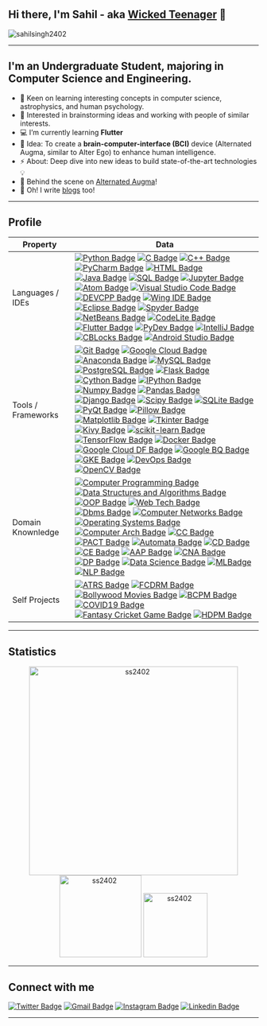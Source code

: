 ## Hi there, I'm Sahil - aka [Wicked Teenager](https://wickedteenager.blogspot.com/) 👋
<p align="left"> <img src="https://komarev.com/ghpvc/?username=sahilsingh2402&label=Profile%20views&color=f1d104&style=flat-square" alt="sahilsingh2402" /> </p> <p align="left"> 

---
## I'm an Undergraduate Student, majoring in Computer Science and Engineering. 

- 🌱  Keen on learning interesting concepts in computer science, astrophysics, and human psychology.
- 👯  Interested in brainstorming ideas and working with people of similar interests.
- 💻  I’m currently learning **Flutter**
- 🥅  Idea: To create a **brain-computer-interface (BCI)** device (Alternated Augma, similar to Alter Ego) to enhance human intelligence.
- ⚡  About: Deep dive into new ideas to build state-of-the-art technologies 💡
- 🔭  Behind the scene on [Alternated Augma](https://wickedteenager.blogspot.com/)!
- 💬  Oh! I write [blogs](https://wickedteenager.blogspot.com/) too!
---
## Profile
| Property                       | Data                                                                                                                                                                                                                                                                                                                                                                                                                                                                                                                                                                                                                                                                                                                                                                                                                                                                                                                                                                                                                                                                                                                                                                                                                                                                                                                                                                                                                                                                                                                                                                                                                                                                                                                                                                                                                                                                                                                                                                                                                                                                                                                                                                                                                                                                                                                                                                                                                                                                                                                                                                                                                                                                                                                                                                                                                                                                                                                                                                                                                                                                                                                                                                                                                                                                                                                                                                 |
| ------------------------------ | -------------------------------------------------------------------------------------------------------------------------------------------------------------------------------------------------------------------------------------------------------------------------------------------------------------------------------------------------------------------------------------------------------------------------------------------------------------------------------------------------------------------------------------------------------------------------------------------------------------------------------------------------------------------------------------------------------------------------------------------------------------------------------------------------------------------------------------------------------------------------------------------------------------------------------------------------------------------------------------------------------------------------------------------------------------------------------------------------------------------------------------------------------------------------------------------------------------------------------------------------------------------------------------------------------------------------------------------------------------------------------------------------------------------------------------------------------------------------------------------------------------------------------------------------------------------------------------------------------------------------------------------------------------------------------------------------------------------------------------------------------------------------------------------------------------------------------------------------------------------------------------------------------------------------------------------------------------------------------------------------------------------------------------------------------------------------------------------------------------------------------------------------------------------------------------------------------------------------------------------------------------------------------------------------------------------------------------------------------------------------------------------------------------------------------------------------------------------------------------------------------------------------------------------------------------------------------------------------------------------------------------------------------------------------------------------------------------------------------------------------------------------------------------------------------------------------------------------------------------------------------------------------------------------------------------------------------------------------------------------------------------------------------------------------------------------------------------------------------------------------------------------------------------------------------------------------------------------------------------------------------------------------------------------------------------------------------------------------------------------- |
| Languages / IDEs               | [![Python Badge](https://img.shields.io/badge/-Python-21618C?style=flat&logoColor=white)](https://www.python.org/) [![C Badge](https://img.shields.io/badge/-C-5DADE2?style=flat&logoColor=white)](https://www.cprogramming.com/) [![C++ Badge](https://img.shields.io/badge/-C++-3498DB?style=flat&logoColor=white)](https://www.cplusplus.com/) [![PyCharm Badge](https://img.shields.io/badge/-PyCharm-58D68D?style=flat&logoColor=white)](https://www.jetbrains.com/pycharm/) [![HTML Badge](https://img.shields.io/badge/-HTML-F39C12?style=flat&logoColor=white)](https://html.com/) [![Java Badge](https://img.shields.io/badge/-Java-D35400?style=flat&logoColor=white)](https://www.java.com/en/) [![SQL Badge](https://img.shields.io/badge/-SQL-FAB0X0?style=flat&logoColor=white)](https://www.w3schools.com/sql/) [![Jupyter Badge](https://img.shields.io/badge/-Jupyter-BFC9CA?style=flat&logoColor=white)](https://jupyter.org/) [![Atom Badge](https://img.shields.io/badge/-Atom-12718C?style=flat&logoColor=white)](https://atom.io/) [![Visual Studio Code Badge](https://img.shields.io/badge/-Visual%20Studio%20Code-2980B9?style=flat&logoColor=white)](https://code.visualstudio.com/) [![DEVCPP Badge](https://img.shields.io/badge/-Dev%20C++-5989B9?style=flat&logoColor=white)](https://www.bloodshed.net/) [![Wing IDE Badge](https://img.shields.io/badge/-Wing%20IDE-398339?style=flat&logoColor=white)](https://wingware.com/) [![Eclipse Badge](https://img.shields.io/badge/-Eclipse-8E44AD?style=flat&logoColor=white)](https://www.eclipse.org/) [![Spyder Badge](https://img.shields.io/badge/-Spyder-E74C3C?style=flat&logoColor=white)](https://www.spyder-ide.org/) [![NetBeans Badge](https://img.shields.io/badge/-NetBeans-943126?style=flat&logoColor=white)](https://netbeans.apache.org/) [![CodeLite Badge](https://img.shields.io/badge/-CodeLite-1984B9?style=flat&logoColor=white)](https://codelite.org/) [![Flutter Badge](https://img.shields.io/badge/-Flutter-201CAE?style=flat&logoColor=white)](https://flutter.dev/) [![PyDev Badge](https://img.shields.io/badge/-PyDev-85D0E9?style=flat&logoColor=white)](https://www.pydev.org/) [![IntelliJ Badge](https://img.shields.io/badge/-IntelliJ%20IDEA-4B3514?style=flat&logoColor=white)](https://www.jetbrains.com/idea/) [![CBLocks Badge](https://img.shields.io/badge/-Code%20Blocks-A7583A?style=flat&logoColor=white)](https://www.codeblocks.org/) [![Android Studio Badge](https://img.shields.io/badge/-Android%20Studio-ABEBC6?style=flat&logoColor=white)](https://developer.android.com/studio)                                                                                                                                                                                                                                                                                                                                                                                                                                                                                                                                                                                                                                                                                                                                                                                                                                                                                                                                                                                                                                                                                                                                                                                                                                                                                                                                                                                                                                                                                                                    |
| Tools / Frameworks             | [![Git Badge](https://img.shields.io/badge/-Git-E74C3C?style=flat&logoColor=white)](https://git-scm.com/) [![Google Cloud Badge](https://img.shields.io/badge/-Google%20Cloud%20Platform-F4D03F?style=flat&logoColor=white)](https://cloud.google.com/gcp) [![Anaconda Badge](https://img.shields.io/badge/-Anaconda-27AE60?style=flat&logoColor=white)](https://www.anaconda.com/) [![MySQL Badge](https://img.shields.io/badge/-MySQL-E59866?style=flat&logoColor=white)](https://www.mysql.com/) [![PostgreSQL Badge](https://img.shields.io/badge/-PostgreSQL-34495E?style=flat&logoColor=white)](https://www.postgresql.org/) [![Flask Badge](https://img.shields.io/badge/-Flask-17299A?style=flat&logoColor=white)](https://palletsprojects.com/p/flask/) [![Cython Badge](https://img.shields.io/badge/-Cython-215F3D?style=flat&logoColor=white)](https://cython.org/) [![IPython Badge](https://img.shields.io/badge/-IPython-1B4F72?style=flat&logoColor=white)](https://ipython.org/) [![Numpy Badge](https://img.shields.io/badge/-Numpy-85C1E9?style=flat&logoColor=white)](https://numpy.org/) [![Pandas Badge](https://img.shields.io/badge/-Pandas-154360?style=flat&logoColor=white)](https://pandas.pydata.org/) [![Django Badge](https://img.shields.io/badge/-Django-17202A?style=flat&logoColor=white)](https://www.djangoproject.com/) [![Scipy Badge](https://img.shields.io/badge/-Scipy-3498DB?style=flat&logoColor=white)](https://www.scipy.org/) [![SQLite Badge](https://img.shields.io/badge/-SQLite-D4E6F1?style=flat&logoColor=white)](https://www.sqlite.org/) [![PyQt Badge](https://img.shields.io/badge/-PyQt-2ECC71?style=flat&logoColor=white)](https://wiki.python.org/moin/PyQt) [![Pillow Badge](https://img.shields.io/badge/-Pillow-641E16?style=flat&logoColor=white)](https://pypi.org/project/Pillow/) [![Matplotlib Badge](https://img.shields.io/badge/-Matplotlib-ECF0F1?style=flat&logoColor=white)](https://matplotlib.org/) [![Tkinter Badge](https://img.shields.io/badge/-Tkinter-1A5276?style=flat&logoColor=white)](https://wiki.python.org/moin/TkInter) [![Kivy Badge](https://img.shields.io/badge/-Kivy-99A3A4?style=flat&logoColor=white)](https://kivy.org/) [![scikit-learn Badge](https://img.shields.io/badge/-Scikitlearn-F39C12?style=flat&logoColor=white)](https://scikit-learn.org/stable/) [![TensorFlow Badge](https://img.shields.io/badge/-TensorFlow-D35400?style=flat&logoColor=white)](https://www.tensorflow.org/) [![Docker Badge](https://img.shields.io/badge/-Docker-2E86C1?style=flat&logoColor=white)](https://www.docker.com/) [![Google Cloud DF Badge](https://img.shields.io/badge/-Google%20Cloud%20Datallow-922B21?style=flat&logoColor=white)](https://cloud.google.com/dataflow) [![Google BQ Badge](https://img.shields.io/badge/-Google%20Big%20Query-D5D8DC?style=flat&logoColor=white)](https://cloud.google.com/bigquery) [![GKE Badge](https://img.shields.io/badge/-Google%20Kubernetes%20Engine-283747?style=flat&logoColor=white)](https://cloud.google.com/kubernetes-engine) [![DevOps Badge](https://img.shields.io/badge/-DevOps-1E8449?style=flat&logoColor=white)](https://devops.com/) [![OpenCV Badge](https://img.shields.io/badge/-OpenCV-EC7063?style=flat&logoColor=white)](https://opencv.org/) |
| Domain Knownledge              | [![Computer Programming Badge](https://img.shields.io/badge/-Computer%20Programming-1F618D?style=flat&logoColor=white)](https://en.wikipedia.org/wiki/Computer_programming) [![Data Structures and Algorithms Badge](https://img.shields.io/badge/-Data%20Structures%20and%20Algorithms-F4D03F?style=flat&logoColor=white)](https://en.wikipedia.org/wiki/Data_structure) [![OOP Badge](https://img.shields.io/badge/-Object%20Oriented%20Programming-117A65?style=flat&logoColor=white)](https://en.wikipedia.org/wiki/Object-oriented_programming) [![Web Tech Badge](https://img.shields.io/badge/-Web%20Technology-4D5656?style=flat&logoColor=white)](https://en.wikipedia.org/wiki/Web_development) [![Dbms Badge](https://img.shields.io/badge/-Database%20Management%20System-F7F9F9?style=flat&logoColor=white)](https://en.wikipedia.org/wiki/Database) [![Computer Networks Badge](https://img.shields.io/badge/-Computer%20Networks-58D68D?style=flat&logoColor=white)](https://en.wikipedia.org/wiki/Computer_network) [![Operating Systems Badge](https://img.shields.io/badge/-Operating%20Systems-B7950B?style=flat&logoColor=white)](https://en.wikipedia.org/wiki/Operating_system) [![Computer Arch Badge](https://img.shields.io/badge/-Computer%20Architecture-A04000?style=flat&logoColor=white)](https://en.wikipedia.org/wiki/Computer_architecture) [![CC Badge](https://img.shields.io/badge/-Cloud%20Computing-4A235A?style=flat&logoColor=white)](https://en.wikipedia.org/wiki/Cloud_computing) [![PACT Badge](https://img.shields.io/badge/-Programming%20and%20Computational%20Thinking-27AE60?style=flat&logoColor=white)](https://en.wikipedia.org/wiki/Computational_thinking) [![Automata Badge](https://img.shields.io/badge/-Automata%20and%20Formal%20Languages-3498DB?style=flat&logoColor=white)](https://en.wikipedia.org/wiki/Automata_theory) [![CD Badge](https://img.shields.io/badge/-Cloud%20Development-E74C3C?style=flat&logoColor=white)](https://en.wikipedia.org/wiki/Cloud_computing) [![CE Badge](https://img.shields.io/badge/-Cloud%20Engineering-AED6F1?style=flat&logoColor=white)](https://en.wikipedia.org/wiki/Cloud_engineering) [![AAP Badge](https://img.shields.io/badge/-Android%20App%20Development-EDBB99?style=flat&logoColor=white)](https://en.wikipedia.org/wiki/Android_software_development) [![CNA Badge](https://img.shields.io/badge/-Cloud%20Native%20Architecture-73C6B6?style=flat&logoColor=white)](https://en.wikipedia.org/wiki/Cloud_computing_architecture) [![DP Badge](https://img.shields.io/badge/-Data%20Processing-FDFEFE?style=flat&logoColor=white)](https://en.wikipedia.org/wiki/Data_processing) [![Data Science Badge](https://img.shields.io/badge/-Data%20Science-641E16?style=flat&logoColor=white)](https://github.com/sahilsingh2402) [![MLBadge](https://img.shields.io/badge/-Machine%20Learning-909497?style=flat&logoColor=white)](https://en.wikipedia.org/wiki/Data_science) [![NLP Badge](https://img.shields.io/badge/-Natural%20Language%20Processing-5D6D7E?style=flat&logoColor=white)](https://en.wikipedia.org/wiki/Natural_language_processing)                                                                                                                                                                                                                                                                                                                                                                                                                                     |
| Self Projects <img width=200/> | [![ATRS Badge](https://img.shields.io/badge/-Air%20Ticket%20Reservation%20System-4A235A?style=flat&logoColor=white)](https://github.com/sahilsingh2402) [![FCDRM Badge](https://img.shields.io/badge/-Face%20Detection%20and%20Recognition%20Model-EC7063?style=flat&logoColor=white)](https://github.com/sahilsingh2402) [![Bollywood Movies Badge](https://img.shields.io/badge/-Bollywood%20Movies%20Revenue%20Prediction%20Model-27AE60?style=flat&logoColor=white)](https://github.com/sahilsingh2402) [![BCPM Badge](https://img.shields.io/badge/-Breast%20Cancer%20Prediction%20Model-A04000?style=flat&logoColor=white)](https://github.com/sahilsingh2402) [![COVID19 Badge](https://img.shields.io/badge/-COVID19%20Detection%20Model-AED6F1?style=flat&logoColor=white)](https://github.com/sahilsingh2402) [![Fantasy Cricket Game Badge](https://img.shields.io/badge/-Fantasy%20Cricket%20Game-5D6D7E?style=flat&logoColor=white)](https://github.com/sahilsingh2402) [![HDPM Badge](https://img.shields.io/badge/-Heart%20Disease%20Detection%20Model-EDBB99?style=flat&logoColor=white)](https://github.com/sahilsingh2402)                                                                                                                                                                                                                                                                                                                                                                                                                                                                                                                                                                                                                                                                                                                                                                                                                                                                                                                                                                                                                                                                                                                                                                                                                                                                                                                                                                                                                                                                                                                                                                                                                                                                                                                                                                                                                                                                                                                                                                                                                                                                                                                                                                                                                         |

---

## Statistics

 <p align="center"> 
    <img src="https://github-readme-stats.vercel.app/api?username=sahilsingh2402&count_private=true&show_icons=false&theme=buefy" alt="ss2402" width="420"/> 
    <img src="https://github-readme-stats.vercel.app/api/top-langs/?username=sahilsingh2402&layout=compact&theme=buefy&hide=ruby" alt="ss2402" height="165" />
    <img src="https://github-profile-trophy.vercel.app/?username=sahilsingh2402&layout=compact&theme=buefy" alt="ss2402" height="129" />
 </p>

---

## Connect with me

[![Twitter Badge](https://img.shields.io/badge/-sahilsingh24-00acee?style=flat&logo=twitter&logoColor=white)](https://twitter.com/SahilSi41158493) [![Gmail Badge](https://img.shields.io/badge/-sahilsingh2402-e54448?style=flat&logo=Gmail&logoColor=white)](mailto:sahilsingh2402@gmail.com) [![Instagram Badge](https://img.shields.io/badge/-@sahilsingh2402-E4405F?style=flat&logo=Instagram&logoColor=white)](https://www.instagram.com/sahil_singh_2402/) [![Linkedin Badge](https://img.shields.io/badge/-sahilsingh24-blue?style=flat&logo=Linkedin&logoColor=white)](https://www.linkedin.com/in/sahilsingh24/) 

---

